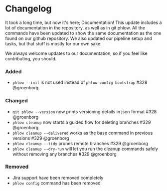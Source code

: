 # Changelog

It took a long time, but now it's here; Documentation! This update includes a lot of documentation in the repository, as well as in git phlow. All the commands have been updated to show the same documentation as the one found on our github repository.
We also updated our pipeline setup and tasks, but that stuff is mostly for our own sake.

We always welcome updates to our documentation, so if you feel like contributing, you should.

### Added

- `phlow --init` is not used instead of `phlow config bootstrap` #328 @groenborg

### Changed

- `git phlow --version` now prints versioning details in json format #328 @groenborg
- `phlow cleanup` now starts a guided flow for deleting branches #329 @groenborg
- `phlow cleanup --delivered` works as the base command in previous versions #329 @groenborg
- `phlow cleanup --tidy` prunes remote branches #329 @groenborg
- `phlow cleanup --dry-run` will let you run the cleanup commands safely without removing any branches #329 @groenborg

### Removed

- Jira support have been removed completely
- `phlow config` command has been removed
